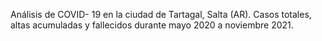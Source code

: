 Análisis de COVID- 19 en la ciudad de Tartagal, Salta (AR).
Casos totales, altas acumuladas y fallecidos durante mayo 2020 a noviembre 2021.
